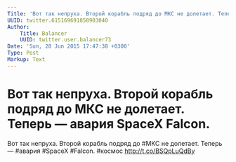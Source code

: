 ```yaml
---
Title: 'Вот так непруха. Второй корабль подряд до МКС не долетает. Теперь — авария SpaceX Falcon.'
UUID: twitter.615169691858903040
Author:
    Title: Balancer
    UUID: twitter.user.balancer73
Date: 'Sun, 28 Jun 2015 17:47:38 +0300'
Type: Post
Markup: Text
---
```


# Вот так непруха. Второй корабль подряд до МКС не долетает. Теперь — авария SpaceX Falcon.

Вот так непруха. Второй корабль подряд до #МКС не долетает.
Теперь — #авария #SpaceX #Falcon.  #космос
http://t.co/BSQpLuQdBy